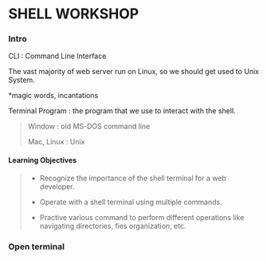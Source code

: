 # SHELL WORKSHOP

### Intro

CLI : Command Line Interface

The vast majority of web server run on Linux, so we should get used to Unix System.

*magic words, incantations

Terminal Program : the program that we use to interact with the shell.

> Window : old MS-DOS command line
>
> Mac, Linux : Unix

#### Learning Objectives

> * Recognize the importance of the shell terminal for a web developer.
>
> * Operate with a shell terminal using multiple commands.
>
> * Practive various command to perform different operations like navigating directories, fies organization, etc.
>

### Open terminal
